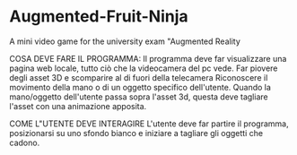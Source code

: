 # Augmented-Fruit-Ninja
 A mini video game for the university exam "Augmented Reality

COSA DEVE FARE IL PROGRAMMA:
Il programma deve far visualizzare una pagina web locale, tutto ciò che la videocamera del pc vede. 
Far piovere degli asset 3D e scomparire al di fuori della telecamera
Riconoscere il movimento della mano o di un oggetto specifico dell'utente. 
Quando la mano/oggetto dell'utente passa sopra l'asset 3d, questa deve tagliare l'asset con una animazione apposita. 
 


COME L"UTENTE DEVE INTERAGIRE
L'utente deve far partire il programma, posizionarsi su uno sfondo bianco e iniziare a tagliare gli oggetti che cadono. 
